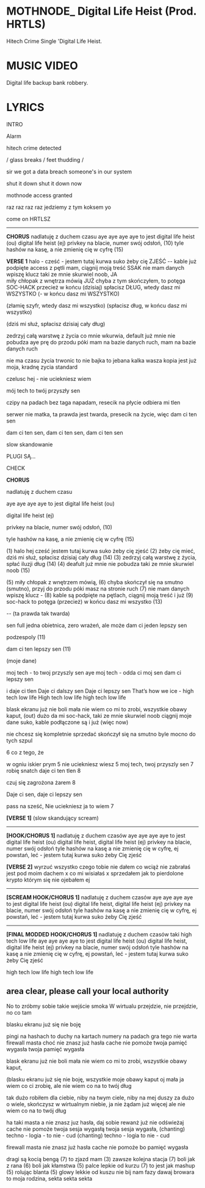 # MOTHNODE_ Digital Life Heist (Prod. HRTLS)
Hitech Crime Single 'Digital Life Heist.

# MUSIC VIDEO

Digital life backup bank robbery.

# LYRICS

INTRO

Alarm

hitech crime detected 

/ glass breaks / feet thudding /

sir we got a data breach someone's in our system

shut it down shut it down now

mothnode access granted

raz raz raz raz jedziemy z tym koksem yo

come on HRTLSZ

---

**CHORUS**
nadlatuję z duchem czasu
aye aye aye aye to jest digital life heist (ou) 
digital life heist (ej)
privkey na blacie, numer swój odsłoń, (10)
tyle hashów na kasę, a nie zmienię cię w cyfrę (15)

**VERSE 1**
halo - cześć - jestem tutaj kurwa suko żeby cię ZJEŚĆ --
kable już podpięte access z pętli mam, ciągnij moją treść SSAK
nie mam danych wpiszę klucz taki ze mnie skurwiel noob, JA  
miły chłopak z wnętrza mówią JUŻ chyba z tym skończyłem, to potęga SOC-HACK
przecież w końcu (dzisiaj) spłacisz DŁUG, wtedy dasz mi WSZYSTKO (- w końcu dasz mi WSZYSTKO)

(złamię szyfr, wtedy dasz mi wszystko) (spłacisz dług, w końcu dasz mi wszystko)

(dziś mi służ, spłacisz dzisiaj cały dług)

zedrzyj całą warstwę z życia co mnie wkurwia, default już mnie nie pobudza aye 
prę do przodu póki mam na bazie danych ruch, mam na bazie danych ruch

nie ma czasu życia trwonic to nie bajka to jebana kalka
wasza kopia jest już moja, kradnę zycia standard

czelusc hej - nie uciekniesz wiem

mój tech to twój przyszły sen

czipy na padach bez taga napadam, resecik na płycie odbiera mi tlen

serwer nie matka, ta prawda jest twarda, presecik na życie, więc dam ci ten sen

dam ci ten sen, dam ci ten sen, dam ci ten sen

slow skandowanie

PLUGI SĄ... 

CHECK

**CHORUS**

nadlatuję z duchem czasu

aye aye aye aye to jest digital life heist (ou) 

digital life heist (ej)

privkey na blacie, numer swój odsłoń, (10)

tyle hashów na kasę, a nie zmienię cię w cyfrę (15)



(1) halo hej cześć jestem tutaj kurwa suko żeby cię zjeść
(2) żeby cię mieć, 
dziś mi służ, spłacisz dzisiaj cały dług (14)
(3) zedrzyj całą warstwę z życia, spłać iluzji dług (14)
(4) deafult już mnie nie pobudza taki ze mnie skurwiel noob (15)

(5) miły chłopak z wnętrzem mówią, 
(6) chyba skończył się na smutno (smutno), przyj do przodu póki masz na stronie ruch
(7) nie mam danych wpiszę klucz -
(8) kable są podpięte na pętlach, ciągnij moją treść i już
(9) soc-hack to potęga (przecież) w końcu dasz mi wszystko (13)

-- (ta prawda tak twarda)

sen full 
jedna obietnica, zero wrażeń, 
ale może dam ci jeden lepszy sen 

podzespoly  (11)

dam ci ten lepszy sen (11)

(moje dane)

moj tech - to twoj przyszly sen aye
moj tech - odda ci moj sen
dam ci lepszy sen

 i daje ci tlen
Daje ci dalszy sen
Daje ci lepszy sen
That’s how we ice - high tech low life
High tech low life high tech low life

blask ekranu już nie boli 
mała nie wiem co mi to zrobi, wszystkie obawy kaput, (out)
dużo da mi soc-hack, taki ze mnie skurwiel noob
ciągnij moje dane suko, kable podłączone są i już (więc now)

nie chcesz się kompletnie sprzedać
skończył się na smutno
byle mocno do tych szpul 

6 co z tego, że 

w ogniu iskier prym 5
nie uciekniesz wiesz 5
moj tech, twoj przyszly sen 7
robię snatch 
daje ci ten tlen 8





czuj się zagrożona żarem 8

Daje ci sen, daje ci lepszy sen

pass na sześć, 
Nie uciekniesz ja to wiem 7

**[VERSE 1]** (slow skandujący scream) 








---

**[HOOK/CHORUS 1]**
nadlatuję z duchem czasów 
aye aye aye aye to jest digital life heist (ou)
digital life heist, digital life heist (ej)
privkey na blacie, numer swój odsłoń
tyle hashów na kasę a nie zmienię cię w cyfrę, ej 
powstań, leć - jestem tutaj kurwa suko żeby Cię zjeść

**[VERSE 2]**
wyrzuć wszystko czego tobie nie dałem
co wciąż nie zabrałaś jest pod moim dachem
x co mi wisiałaś 
x sprzedałem
jak to pierdolone krypto 
którym się nie ojebałem ej


---

**[SCREAM HOOK/CHORUS 1]**
nadlatuję z duchem czasów 
aye aye aye aye to jest digital life heist (ou)
digital life heist, digital life heist (ej)
privkey na blacie, numer swój odsłoń
tyle hashów na kasę a nie zmienię cię w cyfrę, ej 
powstań, leć - jestem tutaj kurwa suko żeby Cię zjeść

---

**[FINAL MODDED HOOK/CHORUS 1]**
nadlatuję z duchem czasów taki high tech low life
aye aye aye aye to jest digital life heist (ou)
digital life heist, digital life heist (ej)
privkey na blacie, numer swój odsłoń
tyle hashów na kasę a nie zmienię cię w cyfrę, ej 
powstań, leć - jestem tutaj kurwa suko żeby Cię zjeść

high tech low life
high tech low life

area clear, please call your local authority
---


No to zróbmy sobie takie wejście smoka
W wirtualu przejdzie, nie przejdzie, no co tam

blasku ekranu już się nie boję

pingi na hashach to duchy na kartach
numery na padach gra tego nie warta
firewall masta choć nie znasz już hasła
cache nie pomoże twoja pamięć wygasła
twoja pamięć wygasła

blask ekranu już nie boli 
mała nie wiem co mi to zrobi, wszystkie obawy kaput, 

(blasku ekranu już się nie boję, wszystkie moje obawy kaput
oj mała ja wiem co ci zrobię, ale nie wiem co na to twój dług

tak dużo robiłem dla ciebie, niby na twym ciele, niby na mej duszy za dużo o wiele, skończysz w wirtualnym niebie, ja nie żądam już więcej ale nie wiem co na to twój dług

ha taki masta a nie znasz juz hasła, 
daj sobie rewanż już nie odświeżaj 
cache nie pomoże twoja sesja wygasłą
twoja sesja wygasła,
(chanting) techno - logia - to nie - cud 
(chanting) techno - logia to nie - cud

firewall masta nie znasz już hasła
cache nie pomoże bo pamięć wygasła

dragi są kocią bengą (7)
to zjazd mam (3)
zawsze kolejna stacja (7)
boli jak z rana (6)
boli jak kłamstwa (5)
palce lepkie od kurzu (7)
to jest jak mashup (5)
rolując blanta (5)
glowy lekkie od kuszu
nie bij nam fazy 
dawaj browara
to moja rodzina,
sekta sekta sekta
